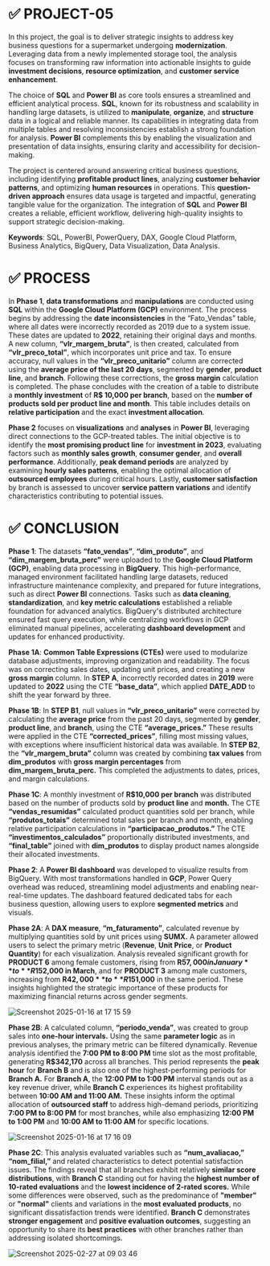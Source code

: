 # ✅ PROJECT-05

In this project, the goal is to deliver strategic insights to address key business questions for a supermarket undergoing **modernization**. Leveraging data from a newly implemented storage tool, the analysis focuses on transforming raw information into actionable insights to guide **investment decisions**, **resource optimization**, and **customer service enhancement**.

The choice of **SQL** and **Power BI** as core tools ensures a streamlined and efficient analytical process. **SQL**, known for its robustness and scalability in handling large datasets, is utilized to **manipulate**, **organize**, and **structure** data in a logical and reliable manner. Its capabilities in integrating data from multiple tables and resolving inconsistencies establish a strong foundation for analysis. **Power BI** complements this by enabling the visualization and presentation of data insights, ensuring clarity and accessibility for decision-making.

The project is centered around answering critical business questions, including identifying **profitable product lines**, analyzing **customer behavior patterns**, and optimizing **human resources** in operations. This **question-driven approach** ensures data usage is targeted and impactful, generating tangible value for the organization. The integration of **SQL** and **Power BI** creates a reliable, efficient workflow, delivering high-quality insights to support strategic decision-making.

**Keywords**: SQL, PowerBI, PowerQuery, DAX, Google Cloud Platform, Business Analytics, BigQuery, Data Visualization, Data Analysis.

# ✅ PROCESS

In **Phase 1**, **data transformations** and **manipulations** are conducted using **SQL** within the **Google Cloud Platform (GCP)** environment. The process begins by addressing the **date inconsistencies** in the “Fato_Vendas” table, where all dates were incorrectly recorded as 2019 due to a system issue. These dates are updated to **2022**, retaining their original days and months. A new column, **“vlr_margem_bruta”**, is then created, calculated from **“vlr_preco_total”**, which incorporates unit price and tax. To ensure accuracy, null values in the **“vlr_preco_unitario”** column are corrected using the **average price of the last 20 days**, segmented by **gender**, **product line**, and **branch**. Following these corrections, the **gross margin** calculation is completed. The phase concludes with the creation of a table to distribute a **monthly investment** of **R$ 10,000 per branch**, based on the **number of products sold per product line and month**. This table includes details on **relative participation** and the exact **investment allocation**.

**Phase 2** focuses on **visualizations** and **analyses** in **Power BI**, leveraging direct connections to the GCP-treated tables. The initial objective is to identify the **most promising product line** for **investment in 2023**, evaluating factors such as **monthly sales growth**, **consumer gender**, and **overall performance**. Additionally, **peak demand periods** are analyzed by examining **hourly sales patterns**, enabling the optimal allocation of **outsourced employees** during critical hours. Lastly, **customer satisfaction** by branch is assessed to uncover **service pattern variations** and identify characteristics contributing to potential issues.

# ✅ CONCLUSION

**Phase 1**: The datasets **“fato_vendas”**, **“dim_produto”**, and **“dim_margem_bruta_perc”** were uploaded to the **Google Cloud Platform (GCP)**, enabling data processing in **BigQuery**. This high-performance, managed environment facilitated handling large datasets, reduced infrastructure maintenance complexity, and prepared for future integrations, such as direct **Power BI** connections. Tasks such as **data cleaning**, **standardization**, and **key metric calculations** established a reliable foundation for advanced analytics. BigQuery's distributed architecture ensured fast query execution, while centralizing workflows in GCP eliminated manual pipelines, accelerating **dashboard development** and updates for enhanced productivity.

**Phase 1A**: **Common Table Expressions (CTEs)** were used to modularize database adjustments, improving organization and readability. The focus was on correcting sales dates, updating unit prices, and creating a new **gross margin** column. In **STEP A**, incorrectly recorded dates in **2019** were updated to **2022** using the CTE **“base_data”**, which applied **DATE_ADD** to shift the year forward by three.

**Phase 1B**: In **STEP B1**, null values in **“vlr_preco_unitario”** were corrected by calculating the **average price** from the past 20 days, segmented by **gender**, **product line**, and **branch**, using the CTE **“average_prices.”** These results were applied in the CTE **“corrected_prices”**, filling most missing values, with exceptions where insufficient historical data was available. In **STEP B2**, the **“vlr_margem_bruta”** column was created by combining **tax values** from **dim_produtos** with **gross margin percentages** from **dim_margem_bruta_perc.** This completed the adjustments to dates, prices, and margin calculations.

**Phase 1C**: A monthly investment of **R$10,000 per branch** was distributed based on the number of products sold by **product line** and **month.** The CTE **“vendas_resumidas”** calculated product quantities sold per branch, while **“produtos_totais”** determined total sales per branch and month, enabling relative participation calculations in **“participacao_produtos.”** The CTE **“investimentos_calculados”** proportionally distributed investments, and **“final_table”** joined with **dim_produtos** to display product names alongside their allocated investments.

**Phase 2**: A **Power BI dashboard** was developed to visualize results from BigQuery. With most transformations handled in **GCP**, Power Query overhead was reduced, streamlining model adjustments and enabling near-real-time updates. The dashboard featured dedicated tabs for each business question, allowing users to explore **segmented metrics** and visuals.

**Phase 2A**: A **DAX measure**, **“m_faturamento”**, calculated revenue by multiplying quantities sold by unit prices using **SUMX.** A parameter allowed users to select the primary metric (**Revenue**, **Unit Price**, or **Product Quantity**) for each visualization. Analysis revealed significant growth for **PRODUCT 6** among female customers, rising from **R$57,000 in January** to **R$152,000 in March**, and for **PRODUCT 3** among male customers, increasing from **R$42,000** to **R$151,000** in the same period. These insights highlighted the strategic importance of these products for maximizing financial returns across gender segments.

![Screenshot 2025-01-16 at 17 15 59](https://github.com/user-attachments/assets/6c1cd3db-e0d3-4892-b65d-cc26ffdbfcb2)

**Phase 2B**: A calculated column, **“periodo_venda”**, was created to group sales into **one-hour intervals.** Using the same **parameter logic** as in previous analyses, the primary metric can be filtered dynamically. Revenue analysis identified the **7:00 PM to 8:00 PM** time slot as the most profitable, generating **R$342,170** across all branches. This period represents the **peak hour** for **Branch B** and is also one of the highest-performing periods for **Branch A.** For **Branch A**, the **12:00 PM to 1:00 PM** interval stands out as a key revenue driver, while **Branch C** experiences its highest profitability between **10:00 AM and 11:00 AM.** These insights inform the optimal allocation of **outsourced staff** to address high-demand periods, prioritizing **7:00 PM to 8:00 PM** for most branches, while also emphasizing **12:00 PM to 1:00 PM** and **10:00 AM to 11:00 AM** for specific locations.

![Screenshot 2025-01-16 at 17 16 09](https://github.com/user-attachments/assets/c6dfe36a-ea01-44a9-9049-8f82c271d9e3)

**Phase 2C**: This analysis evaluated variables such as **“num_avaliacao,”** **“nom_filial,”** and related characteristics to detect potential satisfaction issues. The findings reveal that all branches exhibit relatively **similar score distributions**, with **Branch C** standing out for having the **highest number of 10-rated evaluations** and the **lowest incidence of 2-rated scores.** While some differences were observed, such as the predominance of **"member"** or **"normal"** clients and variations in the **most evaluated products**, no significant dissatisfaction trends were identified. **Branch C** demonstrates **stronger engagement** and **positive evaluation outcomes**, suggesting an opportunity to share its **best practices** with other branches rather than addressing isolated shortcomings.

![Screenshot 2025-02-27 at 09 03 46](https://github.com/user-attachments/assets/761f0206-ebc7-4383-9d38-91e86a221402)

